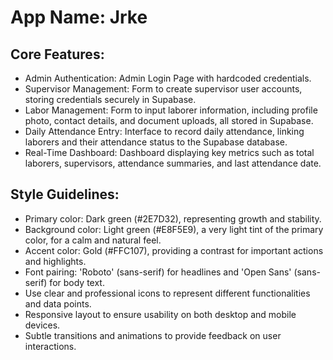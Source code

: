 # **App Name**: Jrke

## Core Features:

- Admin Authentication: Admin Login Page with hardcoded credentials.
- Supervisor Management: Form to create supervisor user accounts, storing credentials securely in Supabase.
- Labor Management: Form to input laborer information, including profile photo, contact details, and document uploads, all stored in Supabase.
- Daily Attendance Entry: Interface to record daily attendance, linking laborers and their attendance status to the Supabase database.
- Real-Time Dashboard: Dashboard displaying key metrics such as total laborers, supervisors, attendance summaries, and last attendance date.

## Style Guidelines:

- Primary color: Dark green (#2E7D32), representing growth and stability.
- Background color: Light green (#E8F5E9), a very light tint of the primary color, for a calm and natural feel.
- Accent color: Gold (#FFC107), providing a contrast for important actions and highlights.
- Font pairing: 'Roboto' (sans-serif) for headlines and 'Open Sans' (sans-serif) for body text.
- Use clear and professional icons to represent different functionalities and data points.
- Responsive layout to ensure usability on both desktop and mobile devices.
- Subtle transitions and animations to provide feedback on user interactions.